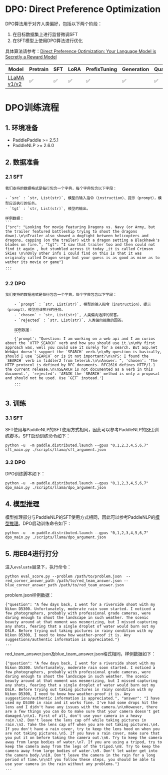 # DPO: Direct Preference Optimization

DPO算法用于对齐人类偏好，包括以下两个阶段：
1. 在目标数据集上进行监督微调SFT
2. 在SFT模型上使用DPO算法进行优化

具体算法请参考：[Direct Preference Optimization: Your Language Model is Secretly a Reward Model](https://arxiv.org/abs/2305.18290)

| Model | Pretrain | SFT | LoRA | PrefixTuning | Generation | Quantization | DPO |
| --- | --- | --- | --- | --- | --- | --- | --- |
| [LLaMA v1/v2](./llama) | ✅  | ✅ | ✅ | ✅ | ✅ | ✅  | ✅ |


# DPO训练流程

## 1. 环境准备

- PaddlePaddle >= 2.5.1
- PaddleNLP >= 2.6.0

## 2. 数据准备

### 2.1 SFT
    我们支持的数据格式是每行包含一个字典，每个字典包含以下字段：

    - `src` : `str, List(str)`, 模型的输入指令（instruction）、提示（prompt），模型应该执行的任务。
    - `tgt` : `str, List(str)`, 模型的输出。

    样例数据：
    ```
    {"src": "Looking for movie featuring Dragons vs. Navy (or Army, but the trailer featured battleship trying to shoot the dragons down).\n\nTrailer also showed a dogfight between helicopters and dragons, capping (on the trailer) with a dragon setting a Blackhawk's blades on fire.", "tgt": "I saw that trailer too and then could not find it again , but stumbled across it today ,it is called Crimson Skies \n\nOnly other info i could find on this is that it was originaly called Dragon seige but your guess is as good as mine as to wether its movie or game"}
    ...
    ```
### 2.2 DPO

    我们支持的数据格式是每行包含一个字典，每个字典包含以下字段：

        - `prompt` : `str, List(str)`, 模型的输入指令（instruction）、提示（prompt），模型应该执行的任务。
        - `chosen` : `str, List(str)`, 人类偏向选择的回答。
        - `rejected` : `str, List(str)`, 人类偏向拒绝的回答。

        样例数据：
        ```
        {'prompt': "Question: I am working on a web api and I am curios about the `HTTP SEARCH` verb and how you should use it.\n\nMy first approach was, well you could use it surely for a search. But asp.net WebApi doesn't support the `SEARCH` verb.\n\nMy question is basically, should I use `SEARCH` or is it not important?\n\nPS: I found the `SEARCH` verb in fiddler2 from telerik.\n\nAnswer: ", 'chosen': 'The HTTP protocol is defined by RFC documents. RFC2616 defines HTTP/1.1 the current release.\n\nSEARCH is not documented as a verb in this document.', 'rejected': 'AFAIK the `SEARCH` method is only a proposal and should not be used. Use `GET` instead.'}
        ...
        ```

## 3. 训练

### 3.1 SFT

SFT使用与PaddleNLP的SFT使用方式相同，因此可以参考PaddleNLP的[SFT](../../llm/README.md)训练脚本。SFT启动训练命令如下：

```
python -u  -m paddle.distributed.launch --gpus "0,1,2,3,4,5,6,7" sft_main.py ./scripts/llama/sft_argument.json
```

### 3.2 DPO

DPO训练脚本如下：

```
python -u  -m paddle.distributed.launch --gpus "0,1,2,3,4,5,6,7" dpo_main.py ./scripts/llama/dpo_argument.json
```

## 4. 模型推理

模型推理部分与PaddleNLP的SFT使用方式相同，因此可以参考PaddleNLP的[模型推理](../../llm/README.md)。DPO启动训练命令如下：

```
python -u  -m paddle.distributed.launch --gpus "0,1,2,3,4,5,6,7" dpo_main.py ./scripts/llama/dpo_argument.json
```


## 5. 用EB4进行打分

进入`evaluate`目录下，执行命令：

```commandline
python eval_score.py --problem /path/to/problem.json  --red_corner_answer_path /path/to/red_team_answer.json --blue_corner_answer_path /path/to/red_team_answer.json

```

problem.json样例数据：

```
{"question": "A few days back, I went for a riverside shoot with my Nikon D5300. Unfortunately, moderate rain soon started. I noticed a few photographers, probably with professional grade cameras, were daring enough to shoot the landscape in such weather. The scenic beauty around at that moment was mesmerizing, but I missed capturing any shots, fearing that a single droplet of water would burn out my DSLR. Before trying out taking pictures in rainy condition with my Nikon D5300, I need to know how weather-proof it is. Any suggestions/authentic information is appreciated."}
...
```

red_team_answer.json及blue_team_answer.json格式相同，样例数据如下：

```
{"question": "A few days back, I went for a riverside shoot with my Nikon D5300. Unfortunately, moderate rain soon started. I noticed a few photographers, probably with professional grade cameras, were daring enough to shoot the landscape in such weather. The scenic beauty around at that moment was mesmerizing, but I missed capturing any shots, fearing that a single droplet of water would burn out my DSLR. Before trying out taking pictures in rainy condition with my Nikon D5300, I need to know how weather-proof it is. Any suggestions/authentic information is appreciated.", "answer": "I have used my D5300 in rain and it works fine. I've had some drops hit the lens and I didn't have any issues with the camera.\n\nHowever, there are a few things you can do to make sure that your camera doesn't get damaged.\n\n1. First of all, don't use your camera in a heavy rain.\n2. Don't leave the lens cap off while taking pictures in rain.\n3. Take the lens cap off when you are not taking pictures.\n4. If you don't have a rain cover, try to keep the lens hood on when you are not taking pictures.\n5. If you have a rain cover, make sure that you put it on before taking the camera out.\n6. Try to keep the camera away from large bodies of water.\n7. If you are using a tripod, try to keep the camera away from the legs of the tripod.\n8. Try to keep the camera away from large bodies of water.\n9. Don't let water get into the camera body.\n10. Don't leave the camera in the rain for a long period of time.\n\nIf you follow these steps, you should be able to use your camera in the rain without any problems."}
...
```
